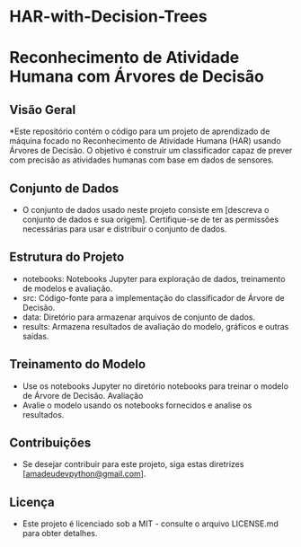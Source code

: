 # HAR-with-Decision-Trees

# Reconhecimento de Atividade Humana com Árvores de Decisão
## Visão Geral
*Este repositório contém o código para um projeto de aprendizado de máquina focado no Reconhecimento de Atividade Humana (HAR) usando Árvores de Decisão. O objetivo é construir um classificador capaz de prever com precisão as atividades humanas com base em dados de sensores.

## Conjunto de Dados
* O conjunto de dados usado neste projeto consiste em [descreva o conjunto de dados e sua origem]. Certifique-se de ter as permissões necessárias para usar e distribuir o conjunto de dados.

## Estrutura do Projeto
* notebooks: Notebooks Jupyter para exploração de dados, treinamento de modelos e avaliação.
* src: Código-fonte para a implementação do classificador de Árvore de Decisão.
* data: Diretório para armazenar arquivos de conjunto de dados.
* results: Armazena resultados de avaliação do modelo, gráficos e outras saídas.

## Treinamento do Modelo
* Use os notebooks Jupyter no diretório notebooks para treinar o modelo de Árvore de Decisão.
Avaliação
* Avalie o modelo usando os notebooks fornecidos e analise os resultados.
## Contribuições
* Se desejar contribuir para este projeto, siga estas diretrizes [amadeudevpython@gmail.com].

## Licença
* Este projeto é licenciado sob a MIT - consulte o arquivo LICENSE.md para obter detalhes.



